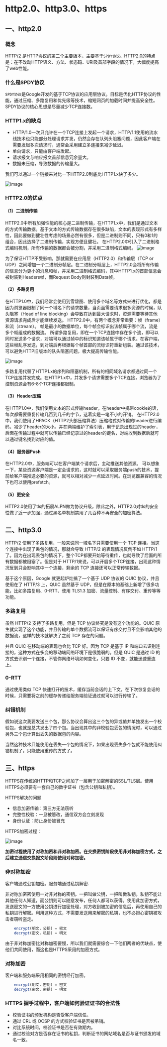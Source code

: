 # http2.0、http3.0、https
## 一、http2.0
### 概念
HTTP/2 是HTTP协议的第二个主要版本，主要基于`SPDY协议`。HTTP2.0的特点是：在不改动HTTP语义、方法、状态码、URI及首部字段的情况下，大幅度提高了web性能。
### 什么是SPDY协议
`SPDY协议`是Google开发的基于TCP协议的应用层协议。目标是优化HTTP协议的性能，通过压缩、多路复用和优先级等技术，缩短网页的加载时间并提高安全性。SPDY协议的核心思想是尽量减少TCP连接数。
### HTTP1.x的缺点
* HTTP/1.0一次只允许在一个TCP连接上发起一个请求，HTTP/1.1使用的流水线技术也只能部分处理请求并发，仍然会存在队列头阻塞问题，因此客户端在需要发起多次请求时，通常会采用建立多连接来减少延迟。
* 单向请求，只能由客户端发起。
* 请求报文与响应报文首部信息冗余量大。
* 数据未压缩，导致数据的传输量大。

我们可以通过一个链接来对比一下HTTP2.0到底比HTTP1.x快了多少。

![image](https://pic4.zhimg.com/v2-4941fe9fd2f9eadcdc47932598c420e3_b.webp)
### HTTP2.0的优点
#### （1）二进制传输
HTTP2.0中所有加强性能的核心是二进制传输，在HTTP1.x中，我们是通过文本的方式传输数据。基于文本的方式传输数据存在很多缺陷，文本的表现形式有多样性，因此要做到健壮性考虑的场景必然有很多，但是二进制则不同，只有0和1的组合，因此选择了二进制传输，实现方便且健壮。
在HTTP2.0中引入了二进制格式编码机制，所有传输的数据都会被分割，并采用二进制格式编码。
![image](https://image-static.segmentfault.com/255/492/2554926774-5b8e41d288514_articlex)

为了保证HTTP不受影响，那就需要在应用层（HTTP2.0）和传输层（TCP or UDP）之间增加一个二进制分帧层。在二进制分帧层上，HTTP2.0会将所有传输的信息分为更小的消息和帧，并采用二进制格式编码，其中HTTP1.x的首部信息会被封装到Headers帧，而Request Body则封装到Data帧。
#### （2）多路复用
在HTTP1.0中，我们经常会使用到雪碧图、使用多个域名等方式来进行优化，都是因为浏览器限制了同一个域名下的请求数量，当页面需要请求很多资源的时候，队头阻塞（Head of line blocking）会导致在达到最大请求时，资源需要等待其他资源请求完成后才能继续发送。
HTTP2.0中，有两个概念非常重要：帧（frame）和流（stream）。
帧是最小的数据单位，每个帧会标识出该帧属于哪个流，流是多个帧组成的数据流。
所谓多路复用，即在一个TCP连接中存在多个流，即可以同时发送多个请求，对端可以通过帧中的标识知道该帧属于哪个请求。在客户端，这些帧乱序发送，到对端后再根据每个帧首部的流标识符重新组装。通过该技术，可以避免HTTP旧版本的队头阻塞问题，极大提高传输性能。

![image](https://image-static.segmentfault.com/145/296/1452964433-5b8e41d284282_articlex)

多路复用代替了HTTP1.x的序列和阻塞机制，所有的相同域名请求都通过同一个TCP连接并发完成。在HTTP1.x中，并发多个请求需要多个TCP连接，浏览器为了控制资源会有6-8个TCP连接都限制。
#### （3）Header压缩
在HTTP1.0中，我们使用文本的形式传输header，在header中携带cookie的话，每次都需要重复传输几百到几千的字节，这着实是一笔不小的开销。
在HTTP2.0中，我们使用了HPACK（HTTP2头部压缩算法）压缩格式对传输的header进行编码，减少了header的大小。并在两端维护了索引表，用于记录出现过的header，后面在传输过程中就可以传输已经记录过的header的键名，对端收到数据后就可以通过键名找到对应的值。

#### （4）服务器Push
在HTTP2.0中，服务端可以在客户端某个请求后，主动推送其他资源。
可以想象一下，某些资源客户端是一定会请求的，这时就可以采取服务端push的技术，提前给客户端推送必要的资源，就可以相对减少一点延迟时间。在浏览器兼容的情况下也可以使用prefetch。

#### （5）更安全
HTTP2.0使用了tls的拓展ALPN做为协议升级，除此之外，HTTP2.0对tls的安全性做了近一步加强，通过黑名单机制禁用了几百种不再安全的加密算法。

## 二、http3.0
HTTP/2 使用了多路复用，一般来说同一域名下只需要使用一个 TCP 连接。当这个连接中出现了丢包的情况，那就会导致 HTTP/2 的表现情况反倒不如 HTTP/1 了。因为在出现丢包的情况下，整个TCP都要开始等待重传，也就导致了后面的所有数据都被阻塞了。但是对于 HTTP/1来说，可以开启多个TCP连接，出现这种情况反到只会影响其中一个连接，剩余的 TCP 连接还可以正常传输数据。

基于这个原因，Google 就更起炉灶搞了一个基于 UDP 协议的 QUIC 协议，并且使用在了 HTTP/3 上，QUIC 虽然基于 UDP，但是在原本的基础上新增了很多功能，比如多路复用、0-RTT、使用 TLS1.3 加密、流量控制、有序交付、重传等等功能。
### 多路复用
虽然 HTTP/2 支持了多路复用，但是 TCP 协议终究是没有这个功能的。QUIC 原生就实现了这个功能，并且传输的单个数据流可以保证有序交付且不会影响其他的数据流，这样的技术就解决了之前 TCP 存在的问题。

并且 QUIC 在移动端的表现也会比 TCP 好。因为 TCP 是基于 IP 和端口去识别连接的，这种方式在多变的移动端网络环境下是很脆弱的。但是 QUIC 是通过 ID 的方式去识别一个连接，不管你网络环境如何变化，只要 ID 不变，就能迅速重连上。
### 0-RTT
通过使用类似 TCP 快速打开的技术，缓存当前会话的上下文，在下次恢复会话的时候，只需要将之前的缓存传递给服务端验证通过就可以进行传输了。
### 纠错机制
假如说这次我要发送三个包，那么协议会算出这三个包的异或值并单独发出一个校验包，也就是总共发出了四个包。当出现其中的非校验包丢包的情况时，可以通过另外三个包计算出丢失的数据包的内容。

当然这种技术只能使用在丢失一个包的情况下，如果出现丢失多个包就不能使用纠错机制了，只能使用重传的方式了。
## 三、https
HTTPS在传统的HTTP和TCP之间加了一层用于加密解密的SSL/TLS层。使用HTTPS必须要有一套自己的数字证书（包含公钥和私钥）。

HTTPS解决的问题
* 信息加密传输：第三方无法窃听
* 完整性校验：一旦被篡改，通信双方会立刻发现
* 身份认证：防止身份被冒充

HTTPS加密过程：

![image](/blog/images/https.png)

**加密过程使用了对称加密和非对称加密。在交换密钥阶段使用非对称加密方式，之后建立通信交换报文阶段则使用对称加密。**
### 非对称加密
客户端通过公钥加密。服务端通过私钥解密.

非对称加密密使用一对非对称的密钥。一把叫做公钥，一把叫做私钥。私钥不能让其他任何人知道，而公钥则可以随意发布，任何人都可以获得。使用此加密方式，发送密文的一方使用公钥进行加密处理，对方收到被加密的信息后，再使用自己的私钥进行解密。利用这种方式，不需要发送用来解密的私钥，也不必担心密钥被攻击者窃听盗走。
```js
    encrypt(明文，公钥) = 密文
    decrypt(密文，私钥) = 明文
```
由于非对称加密比对称加密要慢，所以我们就需要综合一下他们两者的优缺点，使他们共同使用，而这也是HTTPS采用的加密方式。
### 对称加密
客户端和服务端采用相同的密钥经行加密。
```js
    encrypt(明文，密钥) = 密文
    decrypt(密文，密钥) = 明文
```
### HTTPS 握手过程中，客户端如何验证证书的合法性
* 校验证书的颁发机构是否受客户端信任。
* 通过 CRL 或 OCSP 的方式校验证书是否被吊销。
* 对比系统时间，校验证书是否在有效期内。
* 通过校验对方是否存在证书的私钥，判断证书的网站域名是否与证书颁发的域名一致。